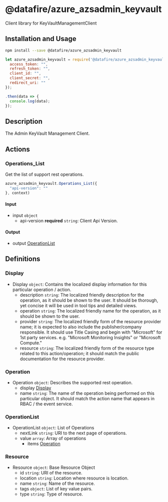 # @datafire/azure_azsadmin_keyvault

Client library for KeyVaultManagementClient

## Installation and Usage
```bash
npm install --save @datafire/azure_azsadmin_keyvault
```
```js
let azure_azsadmin_keyvault = require('@datafire/azure_azsadmin_keyvault').create({
  access_token: "",
  refresh_token: "",
  client_id: "",
  client_secret: "",
  redirect_uri: ""
});

.then(data => {
  console.log(data);
});
```

## Description

The Admin KeyVault Management Client.

## Actions

### Operations_List
Get the list of support rest operations.


```js
azure_azsadmin_keyvault.Operations_List({
  "api-version": ""
}, context)
```

#### Input
* input `object`
  * api-version **required** `string`: Client Api Version.

#### Output
* output [OperationList](#operationlist)



## Definitions

### Display
* Display `object`: Contains the localized display information for this particular operation / action.
  * description `string`: The localized friendly description for the operation, as it should be shown to the user. It should be thorough, yet concise it will be used in tool tips and detailed views.
  * operation `string`: The localized friendly name for the operation, as it should be shown to the user.
  * provider `string`: The localized friendly form of the resource provider name; it is expected to also include the publisher/company responsible. It should use Title Casing and begin with "Microsoft" for 1st party services. e.g. "Microsoft Monitoring Insights" or "Microsoft Compute."
  * resource `string`: The localized friendly form of the resource type related to this action/operation; it should match the public documentation for the resource provider.

### Operation
* Operation `object`: Describes the supported rest operation.
  * display [Display](#display)
  * name `string`: The name of the operation being performed on this particular object. It should match the action name that appears in RBAC / the event service.

### OperationList
* OperationList `object`: List of Operations
  * nextLink `string`: URI to the next page of operations.
  * value `array`: Array of operations
    * items [Operation](#operation)

### Resource
* Resource `object`: Base Resource Object
  * id `string`: URI of the resource.
  * location `string`: Location where resource is location.
  * name `string`: Name of the resource.
  * tags `object`: List of key value pairs.
  * type `string`: Type of resource.


